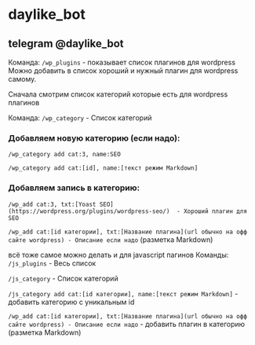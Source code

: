 # daylike_bot
## telegram @daylike_bot

Команда: `/wp_plugins` - показывает список плагинов для wordpress
Можно добавить в список хороший и нужный плагин для wordpress самому.

Сначала смотрим список категорий которые есть для wordpress плагинов

Команда: `/wp_category` - Список категорий

### Добавляем новую категорию (если надо): 
`/wp_category add cat:3, name:SEO`

`/wp_category add cat:[id], name:[текст режим Markdown]`

### Добавляем запись в категорию:

`/wp_add cat:3, txt:[Yoast SEO](https://wordpress.org/plugins/wordpress-seo/)  - Хороший плагин для SEO`

`/wp_add cat:[id категории], txt:[Название плагина](url обычно на офф сайте wordpress) - Описание если надо`
(разметка Markdown)

всё тоже самое можно делать и для javascript пагинов 
Команды: 
```/js_plugins``` - Весь список

```/js_category``` - Список категорий

```/js_category add cat:[id категории], name:[текст режим Markdown]``` - добавить категорию с уникальным id

```/wp_add cat:[id категории], txt:[Название плагина](url обычно на офф сайте wordpress) - Описание если надо``` - добавить плагин в категорию (разметка Markdown)
